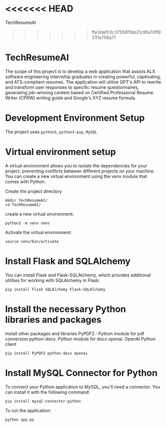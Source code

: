 # <<<<<<< HEAD

TechResumeAI

> > > > > > > ffe3daf03c37556f1bb21c9fa70ff9331a758a71

# TechResumeAI

The scope of this project is to develop a web application that assists ALX software engineering internship graduates in creating powerful, captivating, and ATS-compliant resumes. The application will utilize GPT's API to rewrite and transform user responses to specific resume questionnaires, generating job-winning content based on Certified Professional Resume Writer (CPRW) writing guide and Google's XYZ resume formula.

# Development Environment Setup

The project uses `python3`, `python3-pip`, `MySQL`

# Virtual environment setup

A virtual environment allows you to isolate the dependencies for your project, preventing conflicts between different projects on your machine. You can create a new virtual environment using the venv module that comes with Python.

Create the project directory

```
mkdir TechResumeAI/
cd TechResumeAI/
```

create a new virtual environment:

`python3 -m venv venv`

Activate the virtual environment:

`source venv/bin/activate`

# Install Flask and SQLAlchemy

You can install Flask and Flask-SQLAlchemy, which provides additional utilities for working with SQLAlchemy in Flask:

`pip install Flask SQLAlchemy Flask-SQLAlchemy`

# Install the necessary Python libraries and packages

Install other packages and libraries
PyPDF2 : Python module for pdf conversion
python-docx: Python module for docx
openai: OpenAI Python client

`pip install PyPDF2 python-docx openai`

# Install MySQL Connector for Python

To connect your Python application to MySQL, you'll need a connector. You can install it with the following command:

`pip install mysql-connector-python`

To run the application:

`python app.py`
